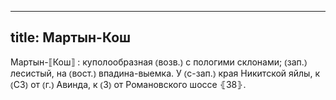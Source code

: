 
---
title: Мартын-Кош
---
Мартын-⟦Кош⟧
: куполообразная ⦅возв.⦆ с пологими склонами; ⦅зап.⦆ лесистый, на ⦅вост.⦆ впадина-выемка. У ⦅с-зап.⦆ края Никитской яйлы, к ⦅СЗ⦆ от ⦅г.⦆ Авинда, к ⦅З⦆ от Романовского шоссе ⦃З8⦄.
